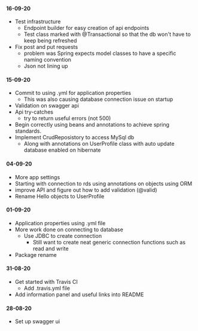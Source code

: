 #### 16-09-20
* Test infrastructure
    * Endpoint builder for easy creation of api endpoints
    * Test class marked with @Transactional so that the db won't have to keep being refreshed
* Fix post and put requests
    * problem was Spring expects model classes to have a specific naming convention
    * Json not lining up

#### 15-09-20
* Commit to using .yml for application properties
    * This was also causing database connection issue on startup
* Validation on swagger api
* Api try-catches
    * try to return useful errors (not 500)
* Begin correctly using beans and annotations to achieve spring standards.
* Implement CrudReposistory to access MySql db
    * Along with annotations on UserProfile class with auto update database enabled on hibernate

#### 04-09-20
* More app settings
* Starting with connection to rds using annotations on objects using ORM
* improve API and figure out how to add validation (@valid)
* Rename Hello objects to UserProfile

#### 01-09-20
* Application properties using .yml file
* More work done on connecting to database
    * Use JDBC to create connection
        * Still want to create neat generic connection functions such as read and write
* Package rename

#### 31-08-20
* Get started with Travis CI
    * Add .travis.yml file
* Add information panel and useful links into README

#### 28-08-20
* Set up swagger ui